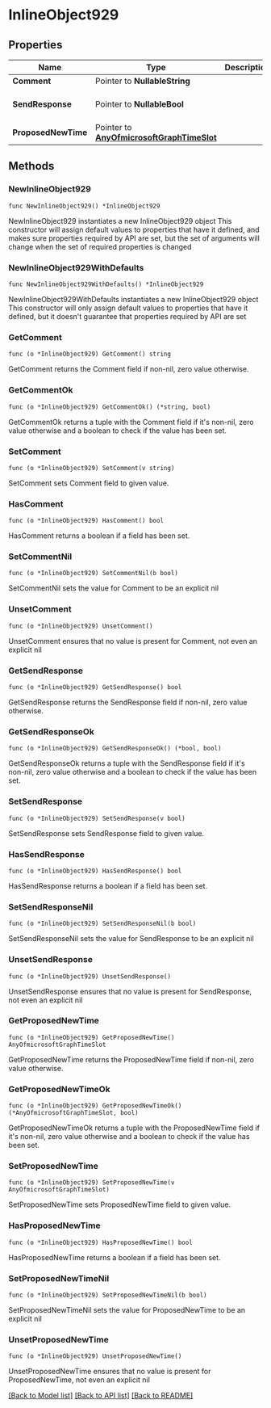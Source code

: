 # InlineObject929

## Properties

Name | Type | Description | Notes
------------ | ------------- | ------------- | -------------
**Comment** | Pointer to **NullableString** |  | [optional] 
**SendResponse** | Pointer to **NullableBool** |  | [optional] [default to false]
**ProposedNewTime** | Pointer to [**AnyOfmicrosoftGraphTimeSlot**](anyOf&lt;microsoft.graph.timeSlot&gt;.md) |  | [optional] 

## Methods

### NewInlineObject929

`func NewInlineObject929() *InlineObject929`

NewInlineObject929 instantiates a new InlineObject929 object
This constructor will assign default values to properties that have it defined,
and makes sure properties required by API are set, but the set of arguments
will change when the set of required properties is changed

### NewInlineObject929WithDefaults

`func NewInlineObject929WithDefaults() *InlineObject929`

NewInlineObject929WithDefaults instantiates a new InlineObject929 object
This constructor will only assign default values to properties that have it defined,
but it doesn't guarantee that properties required by API are set

### GetComment

`func (o *InlineObject929) GetComment() string`

GetComment returns the Comment field if non-nil, zero value otherwise.

### GetCommentOk

`func (o *InlineObject929) GetCommentOk() (*string, bool)`

GetCommentOk returns a tuple with the Comment field if it's non-nil, zero value otherwise
and a boolean to check if the value has been set.

### SetComment

`func (o *InlineObject929) SetComment(v string)`

SetComment sets Comment field to given value.

### HasComment

`func (o *InlineObject929) HasComment() bool`

HasComment returns a boolean if a field has been set.

### SetCommentNil

`func (o *InlineObject929) SetCommentNil(b bool)`

 SetCommentNil sets the value for Comment to be an explicit nil

### UnsetComment
`func (o *InlineObject929) UnsetComment()`

UnsetComment ensures that no value is present for Comment, not even an explicit nil
### GetSendResponse

`func (o *InlineObject929) GetSendResponse() bool`

GetSendResponse returns the SendResponse field if non-nil, zero value otherwise.

### GetSendResponseOk

`func (o *InlineObject929) GetSendResponseOk() (*bool, bool)`

GetSendResponseOk returns a tuple with the SendResponse field if it's non-nil, zero value otherwise
and a boolean to check if the value has been set.

### SetSendResponse

`func (o *InlineObject929) SetSendResponse(v bool)`

SetSendResponse sets SendResponse field to given value.

### HasSendResponse

`func (o *InlineObject929) HasSendResponse() bool`

HasSendResponse returns a boolean if a field has been set.

### SetSendResponseNil

`func (o *InlineObject929) SetSendResponseNil(b bool)`

 SetSendResponseNil sets the value for SendResponse to be an explicit nil

### UnsetSendResponse
`func (o *InlineObject929) UnsetSendResponse()`

UnsetSendResponse ensures that no value is present for SendResponse, not even an explicit nil
### GetProposedNewTime

`func (o *InlineObject929) GetProposedNewTime() AnyOfmicrosoftGraphTimeSlot`

GetProposedNewTime returns the ProposedNewTime field if non-nil, zero value otherwise.

### GetProposedNewTimeOk

`func (o *InlineObject929) GetProposedNewTimeOk() (*AnyOfmicrosoftGraphTimeSlot, bool)`

GetProposedNewTimeOk returns a tuple with the ProposedNewTime field if it's non-nil, zero value otherwise
and a boolean to check if the value has been set.

### SetProposedNewTime

`func (o *InlineObject929) SetProposedNewTime(v AnyOfmicrosoftGraphTimeSlot)`

SetProposedNewTime sets ProposedNewTime field to given value.

### HasProposedNewTime

`func (o *InlineObject929) HasProposedNewTime() bool`

HasProposedNewTime returns a boolean if a field has been set.

### SetProposedNewTimeNil

`func (o *InlineObject929) SetProposedNewTimeNil(b bool)`

 SetProposedNewTimeNil sets the value for ProposedNewTime to be an explicit nil

### UnsetProposedNewTime
`func (o *InlineObject929) UnsetProposedNewTime()`

UnsetProposedNewTime ensures that no value is present for ProposedNewTime, not even an explicit nil

[[Back to Model list]](../README.md#documentation-for-models) [[Back to API list]](../README.md#documentation-for-api-endpoints) [[Back to README]](../README.md)


